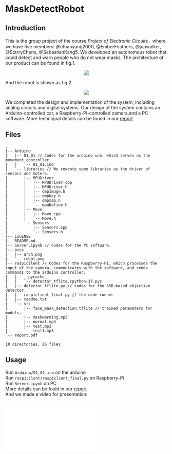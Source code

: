# MaskDetectRobot
## Introduction
This is the group project of the course *Project of Electronic Circuits*，where we have five members: @ethanyang2000, @EmberFeathers, @jupwalker, @StarryChenx, @SebastianKang5. We developed an autonomous robot that could detect and warn people who do not wear masks. The architecture of our product can be found in fig.1.  

<div align=center><img src="[url](https://github.com/ethanyang2000/MaskDetectRobot/blob/main/pics/arch.png)" width="  "></div>

And the robot is shown as fig.2.  

<div align=center><img src="[url](https://github.com/ethanyang2000/MaskDetectRobot/blob/main/pics/robot.png)" width="  "></div>

We completed the design and implementation of the system, including analog circuits and digital systems. Our design of the system contains an Arduino-controlled car, a Raspberry-Pi-controlled camera,and a PC software. More techniqual details can be found in our [report](https://github.com/ethanyang2000/MaskDetectRobot/blob/main/report.pdf)
## Files
```
.
|-- Arduino
|   |-- 01_01 // Codes for the arduino uno, which serves as the movement controller.
|   |   `-- 01_01.ino
|   `-- libraries // We rewrote some libraries as the driver of sensors and moters.
|       |-- MPUDriver
|       |   |-- MPUDriver.cpp
|       |   |-- MPUDriver.h
|       |   |-- dmpImage.h
|       |   |-- dmpKey.h
|       |   |-- dmpmap.h
|       |   `-- mpuDefine.h
|       |-- Move
|       |   |-- Move.cpp
|       |   `-- Move.h
|       `-- Sensors
|           |-- Sensors.cpp
|           `-- Sensors.h
|-- LICENSE
|-- README.md
|-- Server.ipynb // Codes for the PC software.
|-- pics
|   |-- arch.png
|   `-- robot.png
|-- raspicilent // Codes for the Raspberry-Pi, which processes the input of the camera, communicates with the software, and sends commands to the arduino controller.
|   |-- __pycache__
|   |   `-- detector_tflite.cpython-37.pyc
|   |-- detector_tflite.py // codes for the SSD-based objective detector.
|   |-- raspiclient_final.py // the code runner
|   |-- readme.txt
|   `-- src
|       |-- face_mask_detection.tflite // trained parameters for models.
|       |-- maskwarning.mp3
|       |-- normal.mp3
|       |-- test.mp3
|       `-- test1.mp3
`-- report.pdf

10 directories, 26 files

```

## Usage
Run `Arduino/01_01.ino` on the arduino  
Run `raspicilent/raspiclient_final.py` on Raspberry-Pi  
Run `Server.ipynb` on PC  
More details can be fould in our [report](https://github.com/ethanyang2000/MaskDetectRobot/blob/main/report.pdf)  
And we made a video for presentation:  

<iframe src="//player.bilibili.com/player.html?aid=589069782&bvid=BV1TB4y1N7X3&cid=366877027&page=1" scrolling="no" border="0" frameborder="no" framespacing="0" allowfullscreen="true"> </iframe>



